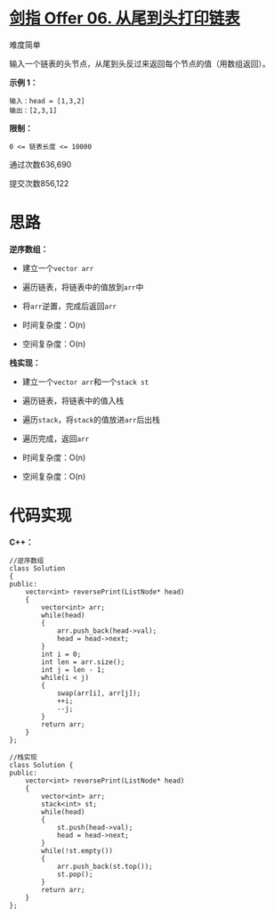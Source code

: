 # [剑指 Offer 06. 从尾到头打印链表](https://leetcode.cn/problems/cong-wei-dao-tou-da-yin-lian-biao-lcof/)

难度简单



输入一个链表的头节点，从尾到头反过来返回每个节点的值（用数组返回）。

 

**示例 1：**

```
输入：head = [1,3,2]
输出：[2,3,1]
```

 

**限制：**

```
0 <= 链表长度 <= 10000
```

通过次数636,690

提交次数856,122



# 思路

**逆序数组：**

- 建立一个`vector arr`
- 遍历链表，将链表中的值放到`arr`中
- 将`arr`逆置，完成后返回`arr`

- 时间复杂度：O(n)
- 空间复杂度：O(n)

**栈实现：**

- 建立一个`vector arr`和一个`stack st`
- 遍历链表，将链表中的值入栈 
- 遍历`stack`，将`stack`的值放进`arr`后出栈
- 遍历完成，返回`arr`

- 时间复杂度：O(n)
- 空间复杂度：O(n)



# 代码实现

**C++：**

```
//逆序数组
class Solution
{
public:
    vector<int> reversePrint(ListNode* head)
    {
        vector<int> arr;
        while(head)
        {
            arr.push_back(head->val);
            head = head->next;
        }
        int i = 0;
        int len = arr.size();
        int j = len - 1;
        while(i < j)
        {
            swap(arr[i], arr[j]);
            ++i;
            --j;
        }
        return arr;
    }
};

//栈实现
class Solution {
public:
    vector<int> reversePrint(ListNode* head)
    {
        vector<int> arr;
        stack<int> st;
        while(head)
        {
            st.push(head->val);
            head = head->next;
        }
        while(!st.empty())
        {
            arr.push_back(st.top());
            st.pop();
        }
        return arr;
    }
};
```

